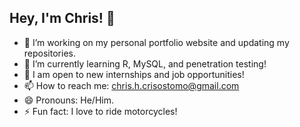 ## Hey, I'm Chris! 👋

- 🔭 I’m working on my personal portfolio website and updating my repositories.
- 🌱 I’m currently learning R, MySQL, and penetration testing!
- 💬 I am open to new internships and job opportunities!
- 📫 How to reach me: chris.h.crisostomo@gmail.com
- 😄 Pronouns: He/Him.
- ⚡ Fun fact: I love to ride motorcycles!
